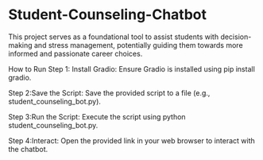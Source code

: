 # Student-Counseling-Chatbot
This project serves as a foundational tool to assist students with decision-making and stress management, potentially guiding them towards more informed and passionate career choices.

How to Run
Step 1: Install Gradio: Ensure Gradio is installed using pip install gradio.


Step 2:Save the Script: Save the provided script to a file (e.g., student_counseling_bot.py).


Step 3:Run the Script: Execute the script using python student_counseling_bot.py.


Step 4:Interact: Open the provided link in your web browser to interact with the chatbot.
